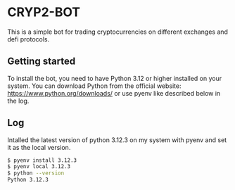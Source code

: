 CRYP2-BOT
=========

This is a simple bot for trading cryptocurrencies on different exchanges and defi protocols.



 
Getting started
--------------- 

To install the bot, you need to have Python 3.12 or higher installed on your system. You can download Python from the official website: https://www.python.org/downloads/ or use pyenv like described below in the log.


Log
---

Intalled the latest version of python 3.12.3 on my system with pyenv and set it as the local version.

```bash
$ pyenv install 3.12.3
$ pyenv local 3.12.3
$ python --version
Python 3.12.3
```




